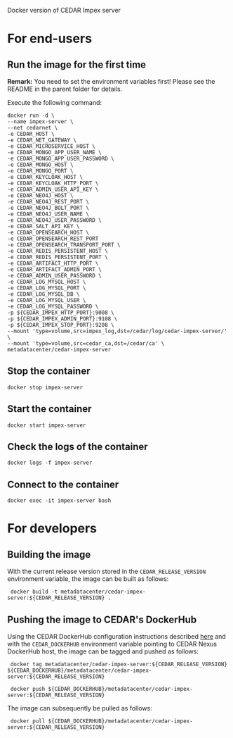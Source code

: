 Docker version of CEDAR Impex server

# For end-users

## Run the image for the first time

**Remark:** You need to set the environment variables first! Please see the README in the parent folder for details.

Execute the following command:

````
docker run -d \
--name impex-server \
--net cedarnet \
-e CEDAR_HOST \
-e CEDAR_NET_GATEWAY \
-e CEDAR_MICROSERVICE_HOST \
-e CEDAR_MONGO_APP_USER_NAME \
-e CEDAR_MONGO_APP_USER_PASSWORD \
-e CEDAR_MONGO_HOST \
-e CEDAR_MONGO_PORT \
-e CEDAR_KEYCLOAK_HOST \
-e CEDAR_KEYCLOAK_HTTP_PORT \
-e CEDAR_ADMIN_USER_API_KEY \
-e CEDAR_NEO4J_HOST \
-e CEDAR_NEO4J_REST_PORT \
-e CEDAR_NEO4J_BOLT_PORT \
-e CEDAR_NEO4J_USER_NAME \
-e CEDAR_NEO4J_USER_PASSWORD \
-e CEDAR_SALT_API_KEY \
-e CEDAR_OPENSEARCH_HOST \
-e CEDAR_OPENSEARCH_REST_PORT
-e CEDAR_OPENSEARCH_TRANSPORT_PORT \
-e CEDAR_REDIS_PERSISTENT_HOST \
-e CEDAR_REDIS_PERSISTENT_PORT \
-e CEDAR_ARTIFACT_HTTP_PORT \
-e CEDAR_ARTIFACT_ADMIN_PORT \
-e CEDAR_ADMIN_USER_PASSWORD \
-e CEDAR_LOG_MYSQL_HOST \
-e CEDAR_LOG_MYSQL_PORT \
-e CEDAR_LOG_MYSQL_DB \
-e CEDAR_LOG_MYSQL_USER \
-e CEDAR_LOG_MYSQL_PASSWORD \
-p ${CEDAR_IMPEX_HTTP_PORT}:9008 \
-p ${CEDAR_IMPEX_ADMIN_PORT}:9108 \
-p ${CEDAR_IMPEX_STOP_PORT}:9208 \
--mount 'type=volume,src=impex_log,dst=/cedar/log/cedar-impex-server/' \
--mount 'type=volume,src=cedar_ca,dst=/cedar/ca' \
metadatacenter/cedar-impex-server
````

## Stop the container

    docker stop impex-server

## Start the container

    docker start impex-server

## Check the logs of the container

    docker logs -f impex-server

## Connect to the container

    docker exec -it impex-server bash

# For developers

## Building the image

With the current release version stored in the `CEDAR_RELEASE_VERSION` environment variable, the image can be built as follows:

     docker build -t metadatacenter/cedar-impex-server:${CEDAR_RELEASE_VERSION} .

## Pushing the image to CEDAR's DockerHub

Using the CEDAR DockerHub configuration instructions described [here](https://github.com/metadatacenter/cedar-conf/wiki/Configuring-Docker-to-use-the-CEDAR-Nexus-DockerHub) and with the `CEDAR_DOCKERHUB` environment variable pointing to CEDAR Nexus DockerHub host, the image can be tagged and pushed as follows:

     docker tag metadatacenter/cedar-impex-server:${CEDAR_RELEASE_VERSION} ${CEDAR_DOCKERHUB}/metadatacenter/cedar-impex-server:${CEDAR_RELEASE_VERSION}

     docker push ${CEDAR_DOCKERHUB}/metadatacenter/cedar-impex-server:${CEDAR_RELEASE_VERSION}

The image can subsequently be pulled as follows:

     docker pull ${CEDAR_DOCKERHUB}/metadatacenter/cedar-impex-server:${CEDAR_RELEASE_VERSION}
